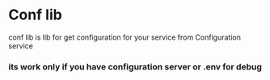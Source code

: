 <h1>Conf lib</h1>
conf lib is lib for get configuration for your service
from Configuration service
<h3>its work only if you have configuration server or .env for debug<h3/>